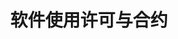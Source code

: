 ---
title: 软件使用许可与合约
index: true
category:
  - 软件使用许可与合约
order: 5
prev:
  text: Content guidelines
  link: /en/Contribute/DocumentationContributions/content-guidelines.md
---